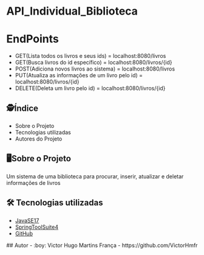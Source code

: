 # API_Individual_Biblioteca
# EndPoints
<ul>
	<li>GET(Lista todos os livros e seus ids) = localhost:8080/livros
	<li>GET(Busca livros do id específico) = localhost:8080/livros/{id}
	<li>POST(Adiciona novos livros ao sistema) = localhost:8080/livros
	<li>PUT(Atualiza as informações de um livro pelo id) = localhost:8080/livros/{id}
	<li>DELETE(Deleta um livro pelo id) = localhost:8080/livros/{id}
</ul>

## :detective:Índice

<ul>
    <li>Sobre o Projeto</li>
    <li>Tecnologias utilizadas</li>
    <li>Autores do Projeto</li>
</ul>

## :desktop_computer:Sobre o Projeto

Um sistema de uma biblioteca para procurar, inserir, atualizar e deletar informações de livros

## :hammer_and_wrench: Tecnologias utilizadas

- [JavaSE17](https://www.oracle.com/br/java/technologies/downloads/#jdk17-windows)
- [SpringToolSuite4](https://spring.io/tools)
- [GitHub](https://github.com/)

</div>
## Autor
- :boy:
Victor Hugo Martins França - https://github.com/VictorHmfr